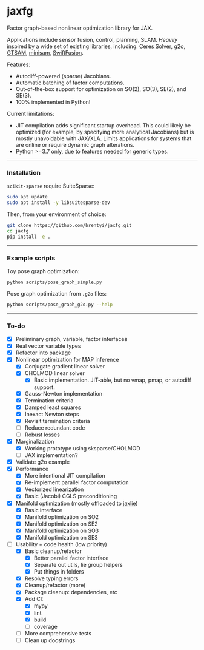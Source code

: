 # jaxfg

Factor graph-based nonlinear optimization library for JAX.

Applications include sensor fusion, control, planning, SLAM. _Heavily_ inspired
by a wide set of existing libraries, including:
[Ceres Solver](http://ceres-solver.org/),
[g2o](https://github.com/RainerKuemmerle/g2o), [GTSAM](https://gtsam.org/),
[minisam](https://github.com/dongjing3309/minisam),
[SwiftFusion](https://github.com/borglab/SwiftFusion).

Features:

- Autodiff-powered (sparse) Jacobians.
- Automatic batching of factor computations.
- Out-of-the-box support for optimization on SO(2), SO(3), SE(2), and SE(3).
- 100% implemented in Python!

Current limitations:

- JIT compilation adds significant startup overhead. This could likely be
  optimized (for example, by specifying more analytical Jacobians) but is mostly
  unavoidable with JAX/XLA. Limits applications for systems that are online or
  require dynamic graph alterations.
- Python >=3.7 only, due to features needed for generic types.

---

### Installation

`scikit-sparse` require SuiteSparse:

```bash
sudo apt update
sudo apt install -y libsuitesparse-dev
```

Then, from your environment of choice:

```bash
git clone https://github.com/brentyi/jaxfg.git
cd jaxfg
pip install -e .
```

---

### Example scripts

Toy pose graph optimization:

```
python scripts/pose_graph_simple.py
```

Pose graph optimization from `.g2o` files:

```bash
python scripts/pose_graph_g2o.py --help
```

---

### To-do

- [x] Preliminary graph, variable, factor interfaces
- [x] Real vector variable types
- [x] Refactor into package
- [x] Nonlinear optimization for MAP inference
  - [x] Conjugate gradient linear solver
  - [x] CHOLMOD linear solver
    - [x] Basic implementation. JIT-able, but no vmap, pmap, or autodiff support.
  - [x] Gauss-Newton implementation
  - [x] Termination criteria
  - [x] Damped least squares
  - [x] Inexact Newton steps
  - [x] Revisit termination criteria
  - [ ] Reduce redundant code
  - [ ] Robust losses
- [x] Marginalization
  - [x] Working prototype using sksparse/CHOLMOD
  - [ ] JAX implementation?
- [x] Validate g2o example
- [x] Performance
  - [x] More intentional JIT compilation
  - [x] Re-implement parallel factor computation
  - [x] Vectorized linearization
  - [x] Basic (Jacobi) CGLS preconditioning
- [x] Manifold optimization (mostly offloaded to
      [jaxlie](https://github.com/brentyi/jaxlie))
  - [x] Basic interface
  - [x] Manifold optimization on SO2
  - [x] Manifold optimization on SE2
  - [x] Manifold optimization on SO3
  - [x] Manifold optimization on SE3
- [ ] Usability + code health (low priority)
  - [x] Basic cleanup/refactor
    - [x] Better parallel factor interface
    - [x] Separate out utils, lie group helpers
    - [x] Put things in folders
  - [x] Resolve typing errors
  - [x] Cleanup/refactor (more)
  - [x] Package cleanup: dependencies, etc
  - [x] Add CI:
    - [x] mypy
    - [x] lint
    - [x] build
    - [ ] coverage
  - [ ] More comprehensive tests
  - [ ] Clean up docstrings
